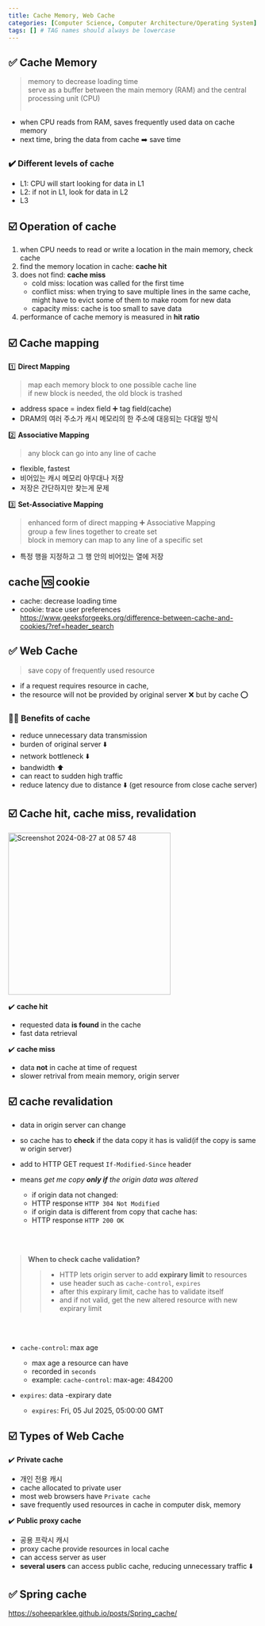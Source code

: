 ```yaml
---
title: Cache Memory, Web Cache
categories: [Computer Science, Computer Architecture/Operating System]
tags: [] # TAG names should always be lowercase
---
```


## ✅ Cache Memory

> memory to decrease loading time <br>
> serve as a buffer between the main memory (RAM) and the central processing unit (CPU) <br> <br>

- when CPU reads from RAM, saves frequently used data on cache memory
- next time, bring the data from cache ➡️ save time

### ✔️ Different levels of cache

- L1: CPU will start looking for data in L1 <br>
- L2: if not in L1, look for data in L2 <br>
- L3 <br>

## ☑️ Operation of cache

1. when CPU needs to read or write a location in the main memory, check cache
2. find the memory location in cache: **cache hit**
3. does not find: **cache miss**
   - cold miss: location was called for the first time
   - conflict miss: when trying to save multiple lines in the same cache, might have to evict some of them to make room for new data
   - capacity miss: cache is too small to save data
4. performance of cache memory is measured in **hit ratio**

## ☑️ Cache mapping

1️⃣ **Direct Mapping**

> map each memory block to one possible cache line <br>
> if new block is needed, the old block is trashed <br>

- address space = index field ➕ tag field(cache)
- DRAM의 여러 주소가 캐시 메모리의 한 주소에 대응되는 다대일 방식

2️⃣ **Associative Mapping**

> any block can go into any line of cache <br>

- flexible, fastest
- 비어있는 캐시 메모리 아무대나 저장
- 저장은 간단하지만 찾는게 문제

3️⃣ **Set-Associative Mapping**

> enhanced form of direct mapping ➕ Associative Mapping <br>
> group a few lines together to create set<br>
> block in memory can map to any line of a specific set<br>

- 특정 행을 지정하고 그 행 안의 비어있는 열에 저장

## cache 🆚 cookie

- cache: decrease loading time <br>
- cookie: trace user preferences<br>
  <https://www.geeksforgeeks.org/difference-between-cache-and-cookies/?ref=header_search>

## ✅ Web Cache

> save copy of frequently used resource

- if a request requires resource in cache,
- the resource will not be provided by original server ❌ but by cache ⭕️

### 👍🏻 Benefits of cache

- reduce unnecessary data transmission
- burden of original server ⬇️
- network bottleneck ⬇️
- bandwidth ⬆️
- can react to sudden high traffic
- reduce latency due to distance ⬇️ (get resource from close cache server)

## ☑️ Cache hit, cache miss, revalidation

<img width="327" alt="Screenshot 2024-08-27 at 08 57 48" src="https://github.com/user-attachments/assets/7ad7701f-40b2-4f20-b2b5-b924b273613b">

✔️ **cache hit**

- requested data **is found** in the cache
- fast data retrieval

✔️ **cache miss**

- data **not** in cache at time of request
- slower retrival from meain memory, origin server

## ☑️ cache revalidation

- data in origin server can change
- so cache has to **check** if the data copy it has is valid(if the copy is same w origin server)

- add to HTTP GET request `If-Modified-Since` header
- means _get me copy **only if** the origin data was altered_
  - if origin data not changed:
  - HTTP response `HTTP 304 Not Modified`
  - if origin data is different from copy that cache has:
  - HTTP response `HTTP 200 OK`

<br>
<br>

> **When to check cache validation?**
>
> > - HTTP lets origin server to add **expirary limit** to resources
> > - use header such as `cache-control`, `expires`
> > - after this expirary limit, cache has to validate itself
> > - and if not valid, get the new altered resource with new expirary limit

<br>
<br>

- `cache-control`: max age

  - max age a resource can have
  - recorded in `seconds`
  - example: `cache-control`: max-age: 484200

- `expires`: data
  -expirary date
  - `expires`: Fri, 05 Jul 2025, 05:00:00 GMT

## ☑️ Types of Web Cache

✔️ **Private cache**

- 개인 전용 캐시
- cache allocated to private user
- most web browsers have `Private cache`
- save frequently used resources in cache in computer disk, memory

✔️ **Public proxy cache**

- 공용 프락시 캐시
- proxy cache provide resources in local cache
- can access server as user
- **several users** can access public cache, reducing unnecessary traffic ⬇️

## ✅ Spring cache

<https://soheeparklee.github.io/posts/Spring_cache/>
